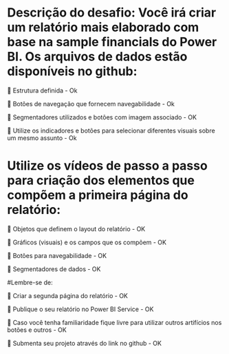 # Descrição do desafio: Você irá criar um relatório mais elaborado com base na sample financials do Power BI. Os arquivos de dados estão disponíveis no github: 

:blue_heart: Estrutura definida - Ok 

:blue_heart: Botões de navegação que fornecem navegabilidade - Ok

:blue_heart: Segmentadores utilizados e botões com imagem associado - OK

:blue_heart: Utilize os indicadores e botões para selecionar diferentes visuais sobre um mesmo assunto - Ok


# Utilize os vídeos de passo a passo para criação dos elementos que compõem a primeira página do relatório: 

:star2: Objetos que definem o layout do relatório - OK

:star2: Gráficos (visuais) e os campos que os compõem - OK

:star2: Botões para navegabilidade - OK

:star2: Segmentadores de dados - OK

#Lembre-se de: 

:star2: Criar a segunda página do relatório - OK

:star2: Publique o seu relatório no Power BI Service - OK

:star2: Caso você tenha familiaridade fique livre para utilizar outros artifícios nos botões e outros - OK

:star2: Submenta seu projeto através do link no github - OK


